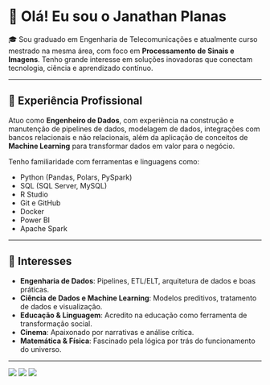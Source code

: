 # 👋 Olá! Eu sou o Janathan Planas

🎓 Sou graduado em Engenharia de Telecomunicações e atualmente curso mestrado na mesma área, com foco em **Processamento de Sinais e Imagens**. Tenho grande interesse em soluções inovadoras que conectam tecnologia, ciência e aprendizado contínuo.

---

## 💼 Experiência Profissional

Atuo como **Engenheiro de Dados**, com experiência na construção e manutenção de pipelines de dados, modelagem de dados, integrações com bancos relacionais e não relacionais, além da aplicação de conceitos de **Machine Learning** para transformar dados em valor para o negócio.

Tenho familiaridade com ferramentas e linguagens como:

- Python (Pandas, Polars, PySpark)
- SQL (SQL Server, MySQL)
- R Studio
- Git e GitHub
- Docker
- Power BI
- Apache Spark

---

## 🎯 Interesses

- **Engenharia de Dados**: Pipelines, ETL/ELT, arquitetura de dados e boas práticas.
- **Ciência de Dados e Machine Learning**: Modelos preditivos, tratamento de dados e visualização.
- **Educação & Linguagem**: Acredito na educação como ferramenta de transformação social.
- **Cinema**: Apaixonado por narrativas e análise crítica.
- **Matemática & Física**: Fascinado pela lógica por trás do funcionamento do universo.

---


<div>
  <a href ="https://mail.google.com/mail/u/0/#inbox?compose=GTvVlcRzDflkLtjMwBvkNscnbBfGNvmcsptcBqgLmfqtDdqSCTMgVXRXpbrWGbqvVSxGZqjvPrPTp" target ="_blank"><img src= "https://img.shields.io/badge/Gmail-D14836?style=for-the-badge&logo=gmail&logoColor=white" target="_blank"></a>
  <a href ="https://www.linkedin.com/in/janathanplanas/" target ="_blank"><img src= "https://img.shields.io/badge/LinkedIn-0077B5?style=for-the-badge&logo=linkedin&logoColor=white" target="_blank"></a>
  <a href ="https://www.instagram.com/janathan_junior/" target ="_blank"><img src= "https://img.shields.io/badge/Instagram-E4405F?style=for-the-badge&logo=instagram&logoColor=white" target="_blank"></a>
 
 
</div>
